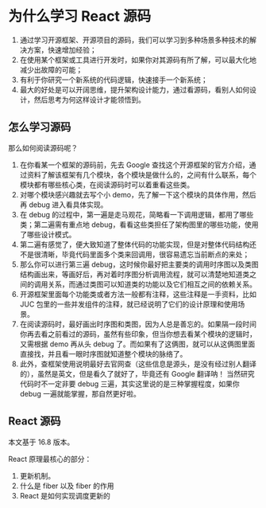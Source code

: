 # 为什么学习 React 源码

1. 通过学习开源框架、开源项目的源码，我们可以学习到多种场景多种技术的解决方案，快速增加经验；
2. 在使用某个框架或工具进行开发时，如果你对其源码有所了解，可以最大化地减少出故障的可能；
3. 有利于你研究一个新系统的代码逻辑，快速接手一个新系统；
4. 最大的好处是可以开阔思维，提升架构设计能力，通过看源码，看别人如何设计，然后思考为何这样设计才能领悟到。

## 怎么学习源码

那么如何阅读源码呢？

1. 在你看某一个框架的源码前，先去 Google 查找这个开源框架的官方介绍，通过资料了解该框架有几个模块，各个模块是做什么的，之间有什么联系，每个模块都有哪些核心类，在阅读源码时可以着重看这些类。
2. 对哪个模块感兴趣就去写个小 demo，先了解一下这个模块的具体作用，然后再 debug 进入看具体实现。
3. 在 debug 的过程中，第一遍是走马观花，简略看一下调用逻辑，都用了哪些类；第二遍需有重点地 debug，看看这些类担任了架构图里的哪些功能，使用了哪些设计模式。
4. 第二遍有感觉了，便大致知道了整体代码的功能实现，但是对整体代码结构还不是很清晰，毕竟代码里面多个类来回调用，很容易遗忘当前断点的来处；
5. 那么你可以进行第三遍 debug，这时候你最好把主要类的调用时序图以及类图结构画出来，等画好后，再对着时序图分析调用流程，就可以清楚地知道类之间的调用关系，而通过类图可以知道类的功能以及它们相互之间的依赖关系。
6. 开源框架里面每个功能类或者方法一般都有注释，这些注释是一手资料，比如 JUC 包里的一些并发组件的注释，就已经说明了它们的设计原理和使用场景。
7. 在阅读源码时，最好画出时序图和类图，因为人总是善忘的。如果隔一段时间你再去看之前看过的源码，虽然有些印象，但当你想去看某个模块的逻辑时，又需根据 demo 再从头 debug 了。而如果有了这俩图，就可以从这俩图里面直接找，并且看一眼时序图就知道整个模块的脉络了。
8. 此外，查框架使用说明最好去官网查（这些信息是源头，是没有经过别人翻译的），虽然是英文，但是看久了就好了，毕竟还有 Google 翻译呐！
   当然研究代码时不一定非要 debug 三遍，其实这里说的是三种掌握程度，如果你 debug 一遍就能掌握，那自然更好啦。

## React 源码

本文基于 16.8 版本。

React 原理最核心的部分：

1. 更新机制。
2. 什么是 fiber 以及 fiber 的作用
3. React 是如何实现调度更新的
